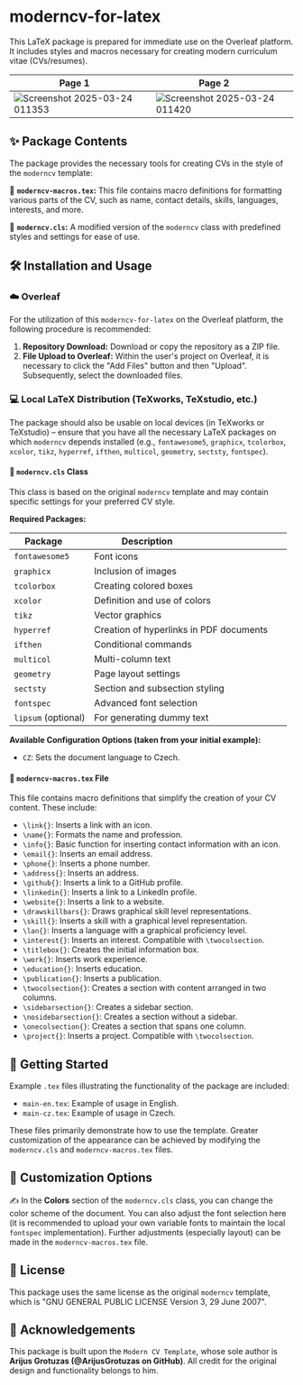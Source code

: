 # moderncv-for-latex

This LaTeX package is prepared for immediate use on the Overleaf platform. It includes styles and macros necessary for creating modern curriculum vitae (CVs/resumes).

| Page 1       | Page 2       |
|--------------|--------------|
| ![Screenshot 2025-03-24 011353](https://github.com/user-attachments/assets/41e3e9d4-2086-492e-b783-8ddc5aa4eb47) | ![Screenshot 2025-03-24 011420](https://github.com/user-attachments/assets/7d43cb88-22cd-4dc4-ac67-7be0ac74259e) |

## ✨ Package Contents

The package provides the necessary tools for creating CVs in the style of the `moderncv` template:

📌 **`moderncv-macros.tex`:** This file contains macro definitions for formatting various parts of the CV, such as name, contact details, skills, languages, interests, and more.

📄 **`moderncv.cls`:** A modified version of the `moderncv` class with predefined styles and settings for ease of use.

## 🛠️ Installation and Usage

### ☁️ Overleaf

For the utilization of this `moderncv-for-latex` on the Overleaf platform, the following procedure is recommended:

1.  **Repository Download:** Download or copy the repository as a ZIP file.
2.  **File Upload to Overleaf:** Within the user's project on Overleaf, it is necessary to click the "Add Files" button and then "Upload". Subsequently, select the downloaded files.

### 💻 Local LaTeX Distribution (TeXworks, TeXstudio, etc.)

The package should also be usable on local devices (in TeXworks or TeXstudio) – ensure that you have all the necessary LaTeX packages on which `moderncv` depends installed (e.g., `fontawesome5`, `graphicx`, `tcolorbox`, `xcolor`, `tikz`, `hyperref`, `ifthen`, `multicol`, `geometry`, `sectsty`, `fontspec`).

#### 📄 `moderncv.cls` Class

This class is based on the original `moderncv` template and may contain specific settings for your preferred CV style.

**Required Packages:**

| Package      | Description                                   |
|--------------|-----------------------------------------------|
| `fontawesome5` | Font icons                                |
| `graphicx`   | Inclusion of images                           |
| `tcolorbox`  | Creating colored boxes                       |
| `xcolor`     | Definition and use of colors                  |
| `tikz`       | Vector graphics                            |
| `hyperref`   | Creation of hyperlinks in PDF documents       |
| `ifthen`     | Conditional commands                          |
| `multicol`   | Multi-column text                           |
| `geometry`   | Page layout settings                        |
| `sectsty`    | Section and subsection styling              |
| `fontspec`   | Advanced font selection                     |
| `lipsum` (optional) | For generating dummy text                 |

**Available Configuration Options (taken from your initial example):**

* `CZ`: Sets the document language to Czech.

#### 📄 `moderncv-macros.tex` File

This file contains macro definitions that simplify the creation of your CV content. These include:

* `\link{}`: Inserts a link with an icon.
* `\name{}`: Formats the name and profession.
* `\info{}`: Basic function for inserting contact information with an icon.
* `\email{}`: Inserts an email address.
* `\phone{}`: Inserts a phone number.
* `\address{}`: Inserts an address.
* `\github{}`: Inserts a link to a GitHub profile.
* `\linkedin{}`: Inserts a link to a LinkedIn profile.
* `\website{}`: Inserts a link to a website.
* `\drawskillbars{}`: Draws graphical skill level representations.
* `\skill{}`: Inserts a skill with a graphical level representation.
* `\lan{}`: Inserts a language with a graphical proficiency level.
* `\interest{}`: Inserts an interest. Compatible with `\twocolsection`.
* `\titlebox{}`: Creates the initial information box.
* `\work{}`: Inserts work experience.
* `\education{}`: Inserts education.
* `\publication{}`: Inserts a publication.
* `\twocolsection{}`: Creates a section with content arranged in two columns.
* `\sidebarsection{}`: Creates a sidebar section.
* `\nosidebarsection{}`: Creates a section without a sidebar.
* `\onecolsection{}`: Creates a section that spans one column.
* `\project{}`: Inserts a project. Compatible with `\twocolsection`.

## 📝 Getting Started

Example `.tex` files illustrating the functionality of the package are included:

* `main-en.tex`: Example of usage in English.
* `main-cz.tex`: Example of usage in Czech.

These files primarily demonstrate how to use the template. Greater customization of the appearance can be achieved by modifying the `moderncv.cls` and `moderncv-macros.tex` files.

## 🎨 Customization Options

✍️ In the **Colors** section of the `moderncv.cls` class, you can change the color scheme of the document. You can also adjust the font selection here (it is recommended to upload your own variable fonts to maintain the local `fontspec` implementation). Further adjustments (especially layout) can be made in the `moderncv-macros.tex` file.

## 📜 License

This package uses the same license as the original `moderncv` template, which is "GNU GENERAL PUBLIC LICENSE Version 3, 29 June 2007".

## 🙏 Acknowledgements

This package is built upon the `Modern CV Template`, whose sole author is **Arijus Grotuzas (@ArijusGrotuzas on GitHub)**. All credit for the original design and functionality belongs to him.
